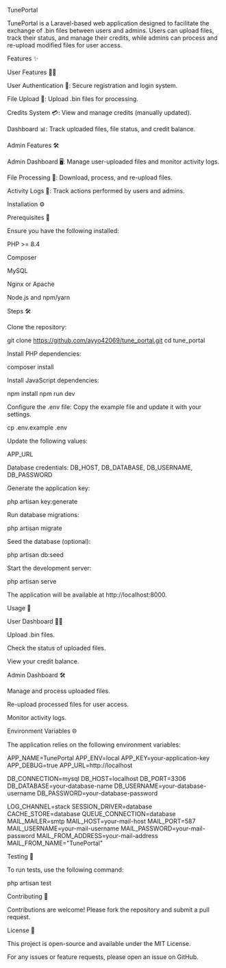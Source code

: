 TunePortal

TunePortal is a Laravel-based web application designed to facilitate the exchange of .bin files between users and admins. Users can upload files, track their status, and manage their credits, while admins can process and re-upload modified files for user access.

Features ✨

User Features 🧑‍💻

User Authentication 🔐: Secure registration and login system.

File Upload 📂: Upload .bin files for processing.

Credits System 💳: View and manage credits (manually updated).

Dashboard 📊: Track uploaded files, file status, and credit balance.

Admin Features 🛠️

Admin Dashboard 🖥️: Manage user-uploaded files and monitor activity logs.

File Processing 🔄: Download, process, and re-upload files.

Activity Logs 📝: Track actions performed by users and admins.

Installation ⚙️

Prerequisites 🛑

Ensure you have the following installed:

PHP >= 8.4

Composer

MySQL

Nginx or Apache

Node.js and npm/yarn

Steps 🛠️

Clone the repository:

git clone https://github.com/ayyo42069/tune_portal.git
cd tune_portal

Install PHP dependencies:

composer install

Install JavaScript dependencies:

npm install
npm run dev

Configure the .env file:
Copy the example file and update it with your settings.

cp .env.example .env

Update the following values:

APP_URL

Database credentials: DB_HOST, DB_DATABASE, DB_USERNAME, DB_PASSWORD

Generate the application key:

php artisan key:generate

Run database migrations:

php artisan migrate

Seed the database (optional):

php artisan db:seed

Start the development server:

php artisan serve

The application will be available at http://localhost:8000.

Usage 🚀

User Dashboard 🧑‍💻

Upload .bin files.

Check the status of uploaded files.

View your credit balance.

Admin Dashboard 🛠️

Manage and process uploaded files.

Re-upload processed files for user access.

Monitor activity logs.

Environment Variables 🌐

The application relies on the following environment variables:

APP_NAME=TunePortal
APP_ENV=local
APP_KEY=your-application-key
APP_DEBUG=true
APP_URL=http://localhost

DB_CONNECTION=mysql
DB_HOST=localhost
DB_PORT=3306
DB_DATABASE=your-database-name
DB_USERNAME=your-database-username
DB_PASSWORD=your-database-password

LOG_CHANNEL=stack
SESSION_DRIVER=database
CACHE_STORE=database
QUEUE_CONNECTION=database
MAIL_MAILER=smtp
MAIL_HOST=your-mail-host
MAIL_PORT=587
MAIL_USERNAME=your-mail-username
MAIL_PASSWORD=your-mail-password
MAIL_FROM_ADDRESS=your-mail-address
MAIL_FROM_NAME="TunePortal"

Testing 🧪

To run tests, use the following command:

php artisan test

Contributing 🤝

Contributions are welcome! Please fork the repository and submit a pull request.

License 📜

This project is open-source and available under the MIT License.

For any issues or feature requests, please open an issue on GitHub.
